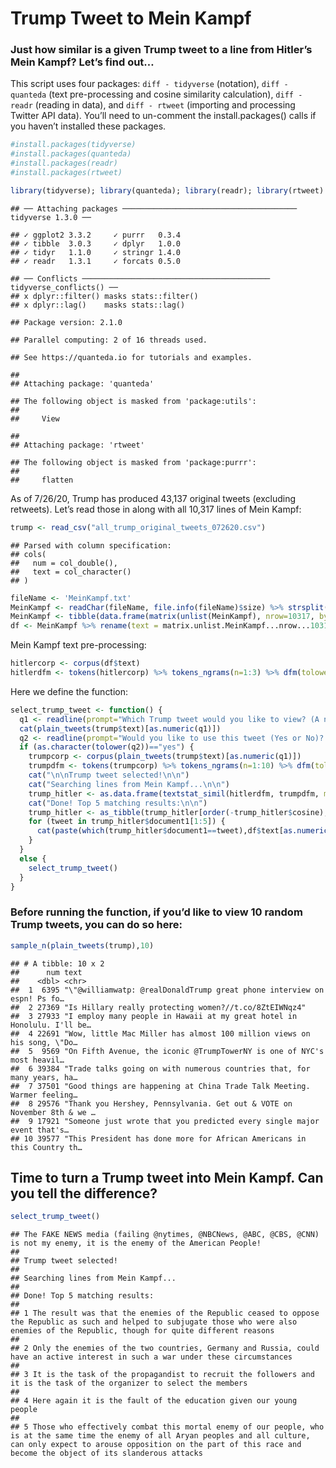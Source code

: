 # Trump Tweet to Mein Kampf

### Just how similar is a given Trump tweet to a line from Hitler’s Mein Kampf? Let’s find out…

This script uses four packages: ```diff - tidyverse``` (notation), ```diff - quanteda``` (text
pre-processing and cosine similarity calculation), ```diff - readr``` (reading in
data), and ```diff - rtweet``` (importing and processing Twitter API data). You’ll
need to un-comment the install.packages() calls if you haven’t installed
these packages.

``` r
#install.packages(tidyverse)
#install.packages(quanteda)
#install.packages(readr)
#install.packages(rtweet)

library(tidyverse); library(quanteda); library(readr); library(rtweet)
```

    ## ── Attaching packages ─────────────────────────────────────── tidyverse 1.3.0 ──

    ## ✓ ggplot2 3.3.2     ✓ purrr   0.3.4
    ## ✓ tibble  3.0.3     ✓ dplyr   1.0.0
    ## ✓ tidyr   1.1.0     ✓ stringr 1.4.0
    ## ✓ readr   1.3.1     ✓ forcats 0.5.0

    ## ── Conflicts ────────────────────────────────────────── tidyverse_conflicts() ──
    ## x dplyr::filter() masks stats::filter()
    ## x dplyr::lag()    masks stats::lag()

    ## Package version: 2.1.0

    ## Parallel computing: 2 of 16 threads used.

    ## See https://quanteda.io for tutorials and examples.

    ## 
    ## Attaching package: 'quanteda'

    ## The following object is masked from 'package:utils':
    ## 
    ##     View

    ## 
    ## Attaching package: 'rtweet'

    ## The following object is masked from 'package:purrr':
    ## 
    ##     flatten

As of 7/26/20, Trump has produced 43,137 original tweets (excluding
retweets). Let’s read those in along with all 10,317 lines of Mein
Kampf:

``` r
trump <- read_csv("all_trump_original_tweets_072620.csv")
```

    ## Parsed with column specification:
    ## cols(
    ##   num = col_double(),
    ##   text = col_character()
    ## )

``` r
fileName <- 'MeinKampf.txt'
MeinKampf <- readChar(fileName, file.info(fileName)$size) %>% strsplit("\\.\\s|\\!\\s|\\?\\s")
MeinKampf <- tibble(data.frame(matrix(unlist(MeinKampf), nrow=10317, byrow=T),stringsAsFactors=FALSE))
df <- MeinKampf %>% rename(text = matrix.unlist.MeinKampf...nrow...10317..byrow...T.)
```

Mein Kampf text pre-processing:

``` r
hitlercorp <- corpus(df$text)
hitlerdfm <- tokens(hitlercorp) %>% tokens_ngrams(n=1:3) %>% dfm(tolower=TRUE,remove_url=TRUE,stem=TRUE,remove_punct=TRUE,remove=c(stopwords("english")))
```

Here we define the function:

``` r
select_trump_tweet <- function() {
  q1 <- readline(prompt="Which Trump tweet would you like to view? (A number from 1-43137) ")
  cat(plain_tweets(trump$text)[as.numeric(q1)])
  q2 <- readline(prompt="Would you like to use this tweet (Yes or No)? ")
  if (as.character(tolower(q2))=="yes") {
    trumpcorp <- corpus(plain_tweets(trump$text)[as.numeric(q1)]) 
    trumpdfm <- tokens(trumpcorp) %>% tokens_ngrams(n=1:10) %>% dfm(tolower=TRUE,remove_url=TRUE,stem=TRUE,remove_punct=TRUE,remove=c(stopwords("english"), "t.co", "https", "rt", "amp", "http", "t.c", "can", "~","RT","realdonaldtrump"))
    cat("\n\nTrump tweet selected!\n\n")
    cat("Searching lines from Mein Kampf...\n\n")
    trump_hitler <- as.data.frame(textstat_simil(hitlerdfm, trumpdfm, margin = "documents",method="cosine"))
    cat("Done! Top 5 matching results:\n\n")
    trump_hitler <- as_tibble(trump_hitler[order(-trump_hitler$cosine),])
    for (tweet in trump_hitler$document1[1:5]) {
      cat(paste(which(trump_hitler$document1==tweet),df$text[as.numeric(substr(tweet,5,nchar(tweet)))],"\n\n"))
    }
  }
  else {
    select_trump_tweet()
  }
}
```

### Before running the function, if you’d like to view 10 random Trump tweets, you can do so here:

``` r
sample_n(plain_tweets(trump),10)
```

    ## # A tibble: 10 x 2
    ##      num text                                                                   
    ##    <dbl> <chr>                                                                  
    ##  1  6395 "\"@williamwatp: @realDonaldTrump great phone interview on espn! Ps fo…
    ##  2 27369 "Is Hillary really protecting women?//t.co/8ZtEIWNqz4"                 
    ##  3 27933 "I employ many people in Hawaii at my great hotel in Honolulu. I'll be…
    ##  4 22691 "Wow, little Mac Miller has almost 100 million views on his song, \"Do…
    ##  5  9569 "On Fifth Avenue, the iconic @TrumpTowerNY is one of NYC's most heavil…
    ##  6 39384 "Trade talks going on with numerous countries that, for many years, ha…
    ##  7 37501 "Good things are happening at China Trade Talk Meeting. Warmer feeling…
    ##  8 29576 "Thank you Hershey, Pennsylvania. Get out & VOTE on November 8th & we …
    ##  9 17921 "Someone just wrote that you predicted every single major event that's…
    ## 10 39577 "This President has done more for African Americans in this Country th…

Time to turn a Trump tweet into Mein Kampf. Can you tell the difference?
------------------------------------------------------------------------

``` r
select_trump_tweet()
```

    ## The FAKE NEWS media (failing @nytimes, @NBCNews, @ABC, @CBS, @CNN) is not my enemy, it is the enemy of the American People!
    ## 
    ## Trump tweet selected!
    ## 
    ## Searching lines from Mein Kampf...
    ## 
    ## Done! Top 5 matching results:
    ## 
    ## 1 The result was that the enemies of the Republic ceased to oppose the Republic as such and helped to subjugate those who were also enemies of the Republic, though for quite different reasons 
    ## 
    ## 2 Only the enemies of the two countries, Germany and Russia, could have an active interest in such a war under these circumstances 
    ## 
    ## 3 It is the task of the propagandist to recruit the followers and it is the task of the organizer to select the members 
    ## 
    ## 4 Here again it is the fault of the education given our young people 
    ## 
    ## 5 Those who effectively combat this mortal enemy of our people, who is at the same time the enemy of all Aryan peoples and all culture, can only expect to arouse opposition on the part of this race and become the object of its slanderous attacks
